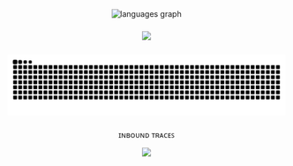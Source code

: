 <h2 align="left"></h2>






###

<div align="center">
  <img src="https://github-readme-stats.vercel.app/api/top-langs?username=AnonXark&locale=en&hide_title=true&layout=compact&card_width=320&langs_count=5&theme=dracula&hide_border=true&order=2" height="150" alt="languages graph"  />
</div>

###


###


###

<div align="center">
  <img height="400" src="https://i.postimg.cc/L8zdXQPj/giphy.gif"  />
</div>

###

<img src="https://raw.githubusercontent.com/AnonXarkA/AnonXarkA/output/snake.svg" alt="Snake animation" />

###

<div align="center">
  ɪɴʙᴏᴜɴᴅ ᴛʀᴀᴄᴇꜱ
</div>

<div align="center">
  
  
  ![](https://komarev.com/ghpvc/?username=AnonXarkA&base=1000&color=000000&style=for-the-badge&label=)
</div>

###

